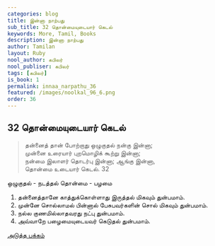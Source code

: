 ```yaml
---
categories: blog
title: இன்னா நாற்பது
sub_title: 32 தொன்மையுடையார் கெடல்
keywords: More, Tamil, Books
description: இன்னா நாற்பது
author: Tamilan
layout: Ruby
nool_author: கபிலர்
nool_publiser: கபிலர்
tags: [கபிலர்]
is_book: 1
permalink: innaa_narpathu_36
featured: /images/noolkal_96_6.png
order: 36
---
```



## 32 தொன்மையுடையார் கெடல்

> தன்னைத் தான் போற்றாது ஒழுகுதல் நன்கு இன்னா;  
>  முன்னை உரையார் புறமொழிக் கூற்று இன்னா;  
>  நன்மை இலாளர் தொடர்பு இன்னா; ஆங்கு இன்னா,  
>  தொன்மை உடையார் கெடல். 32

ஒழுகுதல் - நடத்தல் தொன்மை - பழமை

  1. தன்னைத்தானே காத்துக்கொள்ளாது இருத்தல் மிகவும் துன்பமாம். 
  2. முன்னே சொல்லாமல் பின்னால் பேசுபவர்களின் சொல் மிகவும் துன்பமாம். 
  3. நல்ல குணமில்லாதவரது நட்பு துன்பமாம். 
  4. அவ்வாறே பழைமையுடையவர் கெடுதல் துன்பமாம். 

[அடுத்த பக்கம்](innaa_narpathu_37)